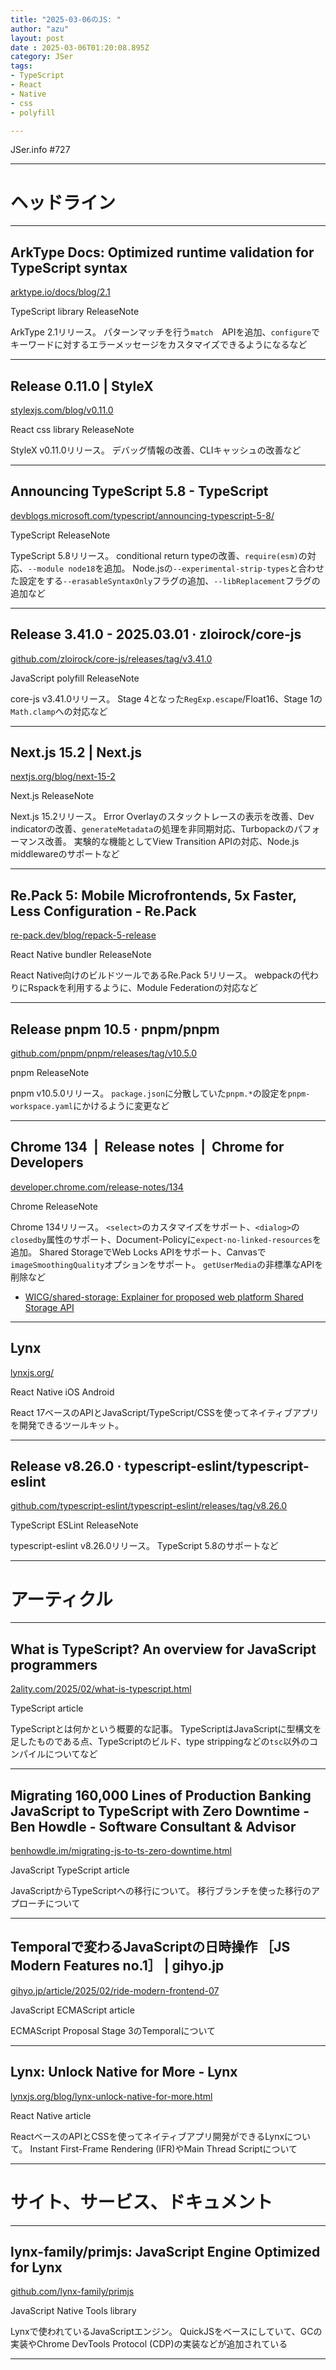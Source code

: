 ```yaml
---
title: "2025-03-06のJS: "
author: "azu"
layout: post
date : 2025-03-06T01:20:08.895Z
category: JSer
tags:
- TypeScript
- React
- Native
- css
- polyfill

---
```


JSer.info #727

----

<h1 class="site-genre">ヘッドライン</h1>

----

## ArkType Docs: Optimized runtime validation for TypeScript syntax
[arktype.io/docs/blog/2.1](https://arktype.io/docs/blog/2.1 "ArkType Docs: Optimized runtime validation for TypeScript syntax")
<p class="jser-tags jser-tag-icon"><span class="jser-tag">TypeScript</span> <span class="jser-tag">library</span> <span class="jser-tag">ReleaseNote</span></p>

ArkType 2.1リリース。
パターンマッチを行う`match`　APIを追加、`configure`でキーワードに対するエラーメッセージをカスタマイズできるようになるなど


----

## Release 0.11.0 | StyleX
[stylexjs.com/blog/v0.11.0](https://stylexjs.com/blog/v0.11.0 "Release 0.11.0 | StyleX")
<p class="jser-tags jser-tag-icon"><span class="jser-tag">React</span> <span class="jser-tag">css</span> <span class="jser-tag">library</span> <span class="jser-tag">ReleaseNote</span></p>

StyleX v0.11.0リリース。
デバッグ情報の改善、CLIキャッシュの改善など


----

## Announcing TypeScript 5.8 - TypeScript
[devblogs.microsoft.com/typescript/announcing-typescript-5-8/](https://devblogs.microsoft.com/typescript/announcing-typescript-5-8/ "Announcing TypeScript 5.8 - TypeScript")
<p class="jser-tags jser-tag-icon"><span class="jser-tag">TypeScript</span> <span class="jser-tag">ReleaseNote</span></p>

TypeScript 5.8リリース。
conditional return typeの改善、`require(esm)`の対応、`--module node18`を追加。 Node.jsの`--experimental-strip-types`と合わせた設定をする`--erasableSyntaxOnly`フラグの追加、`--libReplacement`フラグの追加など


----

## Release 3.41.0 - 2025.03.01 · zloirock/core-js
[github.com/zloirock/core-js/releases/tag/v3.41.0](https://github.com/zloirock/core-js/releases/tag/v3.41.0 "Release 3.41.0 - 2025.03.01 · zloirock/core-js")
<p class="jser-tags jser-tag-icon"><span class="jser-tag">JavaScript</span> <span class="jser-tag">polyfill</span> <span class="jser-tag">ReleaseNote</span></p>

core-js v3.41.0リリース。
Stage 4となった`RegExp.escape`/Float16、Stage 1の`Math.clamp`への対応など


----

## Next.js 15.2 | Next.js
[nextjs.org/blog/next-15-2](https://nextjs.org/blog/next-15-2 "Next.js 15.2 | Next.js")
<p class="jser-tags jser-tag-icon"><span class="jser-tag">Next.js</span> <span class="jser-tag">ReleaseNote</span></p>

Next.js 15.2リリース。
Error Overlayのスタックトレースの表示を改善、Dev indicatorの改善、`generateMetadata`の処理を非同期対応、Turbopackのパフォーマンス改善。
実験的な機能としてView Transition APIの対応、Node.js middlewareのサポートなど


----

## Re.Pack 5: Mobile Microfrontends, 5x Faster, Less Configuration - Re.Pack
[re-pack.dev/blog/repack-5-release](https://re-pack.dev/blog/repack-5-release "Re.Pack 5: Mobile Microfrontends, 5x Faster, Less Configuration - Re.Pack")
<p class="jser-tags jser-tag-icon"><span class="jser-tag">React</span> <span class="jser-tag">Native</span> <span class="jser-tag">bundler</span> <span class="jser-tag">ReleaseNote</span></p>

React Native向けのビルドツールであるRe.Pack 5リリース。
webpackの代わりにRspackを利用するように、Module Federationの対応など


----

## Release pnpm 10.5 · pnpm/pnpm
[github.com/pnpm/pnpm/releases/tag/v10.5.0](https://github.com/pnpm/pnpm/releases/tag/v10.5.0 "Release pnpm 10.5 · pnpm/pnpm")
<p class="jser-tags jser-tag-icon"><span class="jser-tag">pnpm</span> <span class="jser-tag">ReleaseNote</span></p>

pnpm v10.5.0リリース。
`package.json`に分散していた`pnpm.*`の設定を`pnpm-workspace.yaml`にかけるように変更など


----

## Chrome 134  |  Release notes  |  Chrome for Developers
[developer.chrome.com/release-notes/134](https://developer.chrome.com/release-notes/134 "Chrome 134  |  Release notes  |  Chrome for Developers")
<p class="jser-tags jser-tag-icon"><span class="jser-tag">Chrome</span> <span class="jser-tag">ReleaseNote</span></p>

Chrome 134リリース。
`<select>`のカスタマイズをサポート、`<dialog>`の`closedby`属性のサポート、Document-Policyに`expect-no-linked-resources`を追加。
Shared StorageでWeb Locks APIをサポート、Canvasで`imageSmoothingQuality`オプションをサポート。
`getUserMedia`の非標準なAPIを削除など

- [WICG/shared-storage: Explainer for proposed web platform Shared Storage API](https://github.com/WICG/shared-storage "WICG/shared-storage: Explainer for proposed web platform Shared Storage API")

----

## Lynx
[lynxjs.org/](https://lynxjs.org/ "Lynx")
<p class="jser-tags jser-tag-icon"><span class="jser-tag">React</span> <span class="jser-tag">Native</span> <span class="jser-tag">iOS</span> <span class="jser-tag">Android</span></p>

React 17ベースのAPIとJavaScript/TypeScript/CSSを使ってネイティブアプリを開発できるツールキット。


----

## Release v8.26.0 · typescript-eslint/typescript-eslint
[github.com/typescript-eslint/typescript-eslint/releases/tag/v8.26.0](https://github.com/typescript-eslint/typescript-eslint/releases/tag/v8.26.0 "Release v8.26.0 · typescript-eslint/typescript-eslint")
<p class="jser-tags jser-tag-icon"><span class="jser-tag">TypeScript</span> <span class="jser-tag">ESLint</span> <span class="jser-tag">ReleaseNote</span></p>

typescript-eslint v8.26.0リリース。
TypeScript 5.8のサポートなど


----
<h1 class="site-genre">アーティクル</h1>

----

## What is TypeScript? An overview for JavaScript programmers
[2ality.com/2025/02/what-is-typescript.html](https://2ality.com/2025/02/what-is-typescript.html "What is TypeScript? An overview for JavaScript programmers")
<p class="jser-tags jser-tag-icon"><span class="jser-tag">TypeScript</span> <span class="jser-tag">article</span></p>

TypeScriptとは何かという概要的な記事。
TypeScriptはJavaScriptに型構文を足したものである点、TypeScriptのビルド、type strippingなどの`tsc`以外のコンパイルについてなど


----

## Migrating 160,000 Lines of Production Banking JavaScript to TypeScript with Zero Downtime - Ben Howdle - Software Consultant &amp; Advisor
[benhowdle.im/migrating-js-to-ts-zero-downtime.html](https://benhowdle.im/migrating-js-to-ts-zero-downtime.html "Migrating 160,000 Lines of Production Banking JavaScript to TypeScript with Zero Downtime - Ben Howdle - Software Consultant &amp; Advisor")
<p class="jser-tags jser-tag-icon"><span class="jser-tag">JavaScript</span> <span class="jser-tag">TypeScript</span> <span class="jser-tag">article</span></p>

JavaScriptからTypeScriptへの移行について。
移行ブランチを使った移行のアプローチについて


----

## Temporalで変わるJavaScriptの日時操作 ［JS Modern Features no.1］ | gihyo.jp
[gihyo.jp/article/2025/02/ride-modern-frontend-07](https://gihyo.jp/article/2025/02/ride-modern-frontend-07 "Temporalで変わるJavaScriptの日時操作 ［JS Modern Features no.1］ | gihyo.jp")
<p class="jser-tags jser-tag-icon"><span class="jser-tag">JavaScript</span> <span class="jser-tag">ECMAScript</span> <span class="jser-tag">article</span></p>

ECMAScript Proposal Stage 3のTemporalについて


----

## Lynx: Unlock Native for More - Lynx
[lynxjs.org/blog/lynx-unlock-native-for-more.html](https://lynxjs.org/blog/lynx-unlock-native-for-more.html "Lynx: Unlock Native for More - Lynx")
<p class="jser-tags jser-tag-icon"><span class="jser-tag">React</span> <span class="jser-tag">Native</span> <span class="jser-tag">article</span></p>

ReactベースのAPIとCSSを使ってネイティブアプリ開発ができるLynxについて。
Instant First-Frame Rendering (IFR)やMain Thread Scriptについて


----
<h1 class="site-genre">サイト、サービス、ドキュメント</h1>

----

## lynx-family/primjs: JavaScript Engine Optimized for Lynx
[github.com/lynx-family/primjs](https://github.com/lynx-family/primjs "lynx-family/primjs: JavaScript Engine Optimized for Lynx")
<p class="jser-tags jser-tag-icon"><span class="jser-tag">JavaScript</span> <span class="jser-tag">Native</span> <span class="jser-tag">Tools</span> <span class="jser-tag">library</span></p>

Lynxで使われているJavaScriptエンジン。
QuickJSをベースにしていて、GCの実装やChrome DevTools Protocol (CDP)の実装などが追加されている


----
